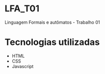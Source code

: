 # LFA_T01
Linguagem Formais e autômatos - Trabalho 01

# Tecnologias utilizadas
- HTML
- CSS
- Javascript
